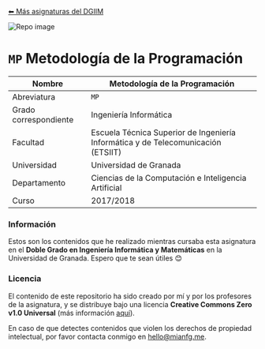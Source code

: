 [⬅ Más asignaturas del DGIIM](https://github.com/mianfg-DGIIM)

![Repo image](https://repository-images.githubusercontent.com/292335308/5bdd1c60-32f4-4353-adcc-55356bcc161c)

# `MP` Metodología de la Programación

| Nombre                | Metodología de la Programación                               |
| --------------------- | ------------------------------------------------------------ |
| Abreviatura           | `MP`                                                         |
| Grado correspondiente | Ingeniería Informática                                       |
| Facultad              | Escuela Técnica Superior de Ingeniería Informática y de Telecomunicación (ETSIIT) |
| Universidad           | Universidad de Granada                                       |
| Departamento          | Ciencias de la Computación e Inteligencia Artificial         |
| Curso                 | 2017/2018                                                    |

### Información

Estos son los contenidos que he realizado mientras cursaba esta asignatura en el **Doble Grado en Ingeniería Informática y Matemáticas** en la Universidad de Granada. Espero que te sean útiles 😊

### Licencia

El contenido de este repositorio ha sido creado por mí y por los profesores de la asignatura, y se distribuye bajo una licencia **Creative Commons Zero v1.0 Universal** (más información [aquí](./LICENSE)).

En caso de que detectes contenidos que violen los derechos de propiedad intelectual, por favor contacta conmigo en [hello@mianfg.me](mailto:hello@mianfg.me).


